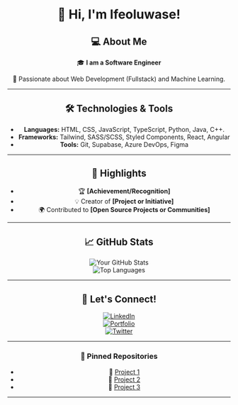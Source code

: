 <!---
TeeHigh/TeeHigh is a ✨ special ✨ repository because its `README.md` (this file) appears on your GitHub profile.
You can click the Preview link to take a look at your changes.
--->
<div align="center">

# 👋 Hi, I'm Ifeoluwase!

## 💻 About Me  
🎓 **I am a Software Engineer**

🌟 Passionate about Web Development (Fullstack) and Machine Learning. 
<!--🌱 Currently learning **[Skills/Technologies]**  -->
<!-- 🚀 Building **[Projects or Goals]**  --> 


---

## 🛠️ Technologies & Tools  
- **Languages:** HTML, CSS, JavaScript, TypeScript, Python, Java, C++.  
- **Frameworks:** Tailwind, SASS/SCSS, Styled Components, React, Angular 
- **Tools:** Git, Supabase, Azure DevOps, Figma 

---

## 🌟 Highlights  
- 🏆 **[Achievement/Recognition]**  
- 💡 Creator of **[Project or Initiative]**  
- 🌍 Contributed to **[Open Source Projects or Communities]**

---

## 📈 GitHub Stats  
![Your GitHub Stats](https://github-readme-stats.vercel.app/api?username=TeeHigh&show_icons=true&theme=radical)  
![Top Languages](https://github-readme-stats.vercel.app/api/top-langs/?username=TeeHigh&layout=compact&theme=radical)

---

## 🤝 Let's Connect!  
[![LinkedIn](https://img.shields.io/badge/LinkedIn-blue?style=flat-square&logo=linkedin&logoColor=white)](https://www.linkedin.com/in/ifeoluwase-taiwo-623833271/?lipi=urn%3Ali%3Apage%3Ad_flagship3_nurture_all%3BvhaivhChRe%2BIdz9cn%2FZ6jw%3D%3D)  
[![Portfolio](https://img.shields.io/badge/Portfolio-black?style=flat-square&logo=github&logoColor=white)](https://ifeoluwase.vercel.app)  
[![Twitter](https://img.shields.io/badge/Twitter-1DA1F2?style=flat-square&logo=twitter&logoColor=white)](https://x.com/Tee__High)  

---

### 📌 Pinned Repositories  
- 🔹 [Project 1](https://github.com/YourUsername/Project1)  
- 🔹 [Project 2](https://github.com/YourUsername/Project2)  
- 🔹 [Project 3](https://github.com/YourUsername/Project3)  

---
</div>
